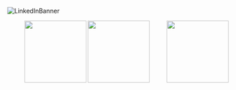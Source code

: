 <!-- ### Hi there 👋 I'm Robee D. -->

![LinkedInBanner](https://github.com/robeeds/robeeds/assets/71895118/939aba81-f0f5-41a0-a654-c0e716af39a3)

<p align="center">
  <img src="https://github-readme-streak-stats.herokuapp.com/?user=robeeds&theme=react&hide_border=true" height="141" />
  <img style="float: right;" src="https://github-readme-stats.vercel.app/api?username=robeeds&theme=react&show_icons=true&hide_border=true&count_private=true" height="141" />
  <img src="https://github-readme-stats.vercel.app/api/top-langs/?username=robeeds&theme=react&show_icons=true&hide_border=true&layout=compact" height="141" />
</p>
